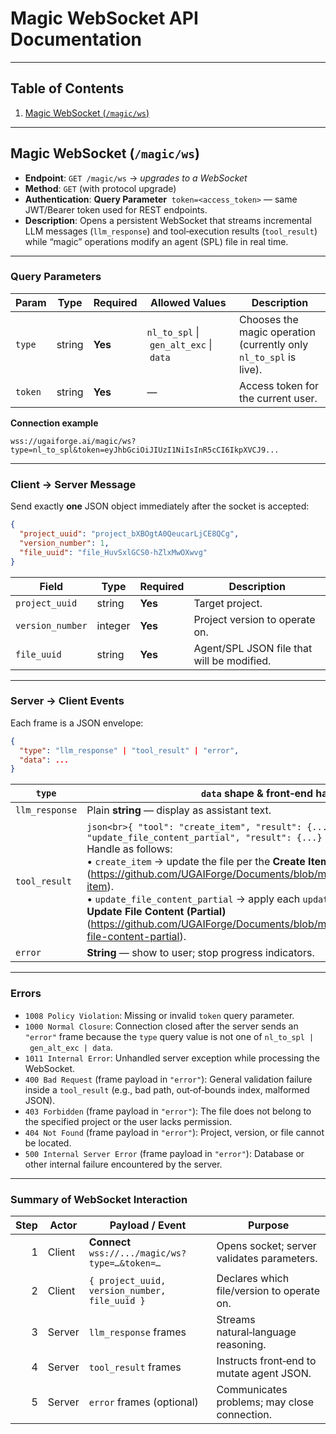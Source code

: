 # Magic WebSocket API Documentation

---

## Table of Contents
1. [Magic WebSocket (`/magic/ws`)](#magic-websocket-endpoint)

---

## Magic WebSocket (`/magic/ws`)

- **Endpoint**: `GET /magic/ws` → *upgrades to a WebSocket*
- **Method**: `GET` (with protocol upgrade)
- **Authentication**: **Query Parameter** &nbsp;`token=<access_token>` — same JWT/Bearer token used for REST endpoints.
- **Description**: Opens a persistent WebSocket that streams incremental LLM messages (`llm_response`) and tool‑execution results (`tool_result`) while “magic” operations modify an agent (SPL) file in real time.

---

### Query Parameters
| Param | Type   | Required | Allowed Values                         | Description                                                      |
|-------|--------|----------|----------------------------------------|------------------------------------------------------------------|
| `type` | string | **Yes** | `nl_to_spl` \| `gen_alt_exc` \| `data` | Chooses the magic operation (currently only `nl_to_spl` is live).|
| `token` | string | **Yes** | —                                      | Access token for the current user.                               |

**Connection example**

```text
wss://ugaiforge.ai/magic/ws?type=nl_to_spl&token=eyJhbGciOiJIUzI1NiIsInR5cCI6IkpXVCJ9...
```

---

### Client → Server Message  
Send exactly **one** JSON object immediately after the socket is accepted:

```json
{
  "project_uuid": "project_bXBOgtA0QeucarLjCE8QCg",
  "version_number": 1,
  "file_uuid": "file_HuvSxlGCS0-hZlxMwOXwvg"
}
```

| Field            | Type    | Required | Description                                    |
|------------------|---------|----------|------------------------------------------------|
| `project_uuid`   | string  | **Yes**  | Target project.                                |
| `version_number` | integer | **Yes**  | Project version to operate on.                 |
| `file_uuid`      | string  | **Yes**  | Agent/SPL JSON file that will be modified.     |

---

### Server → Client Events

Each frame is a JSON envelope:

```json
{
  "type": "llm_response" | "tool_result" | "error",
  "data": ...
}
```

| `type` | `data` shape & front‑end handling |
|--------|-----------------------------------|
| `llm_response` | Plain **string** — display as assistant text. |
| `tool_result` | ```json<br>{ "tool": "create_item", "result": {...} }``` or ```json<br>{ "tool": "update_file_content_partial", "result": {...} }```<br>Handle as follows:<br>• `create_item` → update the file per the **Create Item** spec (<https://github.com/UGAIForge/Documents/blob/main/Endpoints/edit.md#create-item>).<br>• `update_file_content_partial` → apply each `updates` entry per **Update File Content (Partial)** (<https://github.com/UGAIForge/Documents/blob/main/Endpoints/file.md#update-file-content-partial>). |
| `error` | **String** — show to user; stop progress indicators. |

---

### Errors

- `1008 Policy Violation`: Missing or invalid `token` query parameter.  
- `1000 Normal Closure`: Connection closed after the server sends an `"error"` frame because the `type` query value is not one of `nl_to_spl | gen_alt_exc | data`.  
- `1011 Internal Error`: Unhandled server exception while processing the WebSocket.  
- `400 Bad Request` (frame payload in `"error"`): General validation failure inside a `tool_result` (e.g., bad path, out‑of‑bounds index, malformed JSON).  
- `403 Forbidden` (frame payload in `"error"`): The file does not belong to the specified project or the user lacks permission.  
- `404 Not Found` (frame payload in `"error"`): Project, version, or file cannot be located.  
- `500 Internal Server Error` (frame payload in `"error"`): Database or other internal failure encountered by the server.
---

### Summary of WebSocket Interaction

| Step | Actor  | Payload / Event                                      | Purpose                                          |
|----: |--------|------------------------------------------------------|--------------------------------------------------|
| 1    | Client | **Connect** `wss://.../magic/ws?type=…&token=…`        | Opens socket; server validates parameters.       |
| 2    | Client | `{ project_uuid, version_number, file_uuid }`         | Declares which file/version to operate on.       |
| 3    | Server | `llm_response` frames                                 | Streams natural‑language reasoning.              |
| 4    | Server | `tool_result` frames                                  | Instructs front‑end to mutate agent JSON.        |
| 5    | Server | `error` frames (optional)                             | Communicates problems; may close connection.     |
